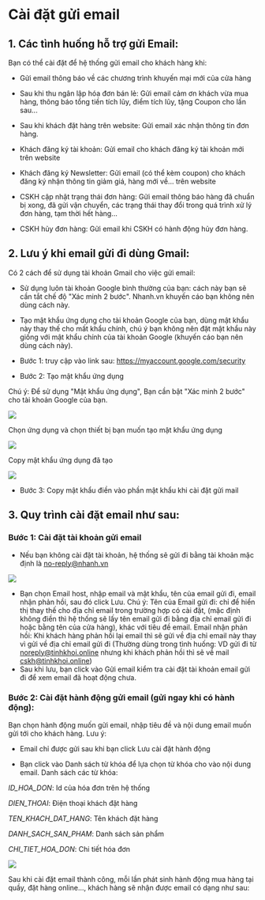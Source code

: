 # Cài đặt gửi email
## 1. Các tình huống hỗ trợ gửi Email:
Bạn có thể cài đặt để hệ thống gửi email cho khách hàng khi:

- Gửi email thông báo về các chương trình khuyến mại mới của cửa hàng

- Sau khi thu ngân lập hóa đơn bán lẻ: Gửi email cảm ơn khách vừa mua hàng, thông báo tổng tiền tích lũy, điểm tích lũy, tặng Coupon cho lần sau...

- Sau khi khách đặt hàng trên website: Gửi email xác nhận thông tin đơn hàng.

- Khách đăng ký tài khoản: Gửi email cho khách đăng ký tài khoản mới trên website

- Khách đăng ký Newsletter: Gửi email (có thể kèm coupon) cho khách đăng ký nhận thông tin giảm giá, hàng mới về... trên website

- CSKH cập nhật trạng thái đơn hàng: Gửi email thông báo hàng đã chuẩn bị xong, đã gửi vận chuyển, các trạng thái thay đổi trong quá trình xử lý đơn hàng, tạm thời hết hàng...

- CSKH hủy đơn hàng: Gửi email khi CSKH có hành động hủy đơn hàng.

## 2. Lưu ý khi email gửi đi dùng Gmail:
Có 2 cách để sử dụng tài khoản Gmail cho việc gửi email:

- Sử dụng luôn tài khoản Google bình thường của bạn: cách này bạn sẽ cần tắt chế độ "Xác minh 2 bước". Nhanh.vn khuyến cáo bạn không nên dùng cách này.

- Tạo mật khẩu ứng dụng cho tài khoản Google của bạn, dùng mật khẩu này thay thế cho mất khẩu chính, chú ý bạn không nên đặt mật khẩu này giống với mật khẩu chính của tài khoản Google (khuyến cáo bạn nên dùng cách này).

* Bước 1: truy cập vào link sau: https://myaccount.google.com/security

* Bước 2: Tạo mật khẩu ứng dụng

Chú ý: Để sử dụng "Mật khẩu ứng dụng", Bạn cần bật "Xác minh 2 bước" cho tài khoản Google của bạn.

![](https://raw.githubusercontent.com/nhanhapi/manual/master/docs/cai-dat/img/cai-dat-email-1.PNG)

Chọn ứng dụng và chọn thiết bị bạn muốn tạo mật khẩu ứng dụng

![](https://raw.githubusercontent.com/nhanhapi/manual/master/docs/cai-dat/img/cai-dat-email-2.PNG)

Copy mật khẩu ứng dụng đã tạo

![](https://raw.githubusercontent.com/nhanhapi/manual/master/docs/cai-dat/img/cai-dat-email-3.PNG)

* Bước 3: Copy mật khẩu điền vào phần mật khẩu khi cài đặt gửi mail
## 3. Quy trình cài đặt email như sau:
### Bước 1: Cài đặt tài khoản gửi email
- Nếu bạn không cài đặt tài khoản, hệ thống sẽ gửi đi bằng tài khoản mặc định là no-reply@nhanh.vn



![](https://raw.githubusercontent.com/nhanhapi/manual/master/docs/cai-dat/img/cai-dat-gui-email-4.PNG)



- Bạn chọn Email host, nhập email và mật khẩu, tên của email gửi đi, email nhận phản hồi, sau đó click Lưu. Chú ý:
Tên của Email gửi đi: chỉ để hiển thị thay thế cho địa chỉ email trong trường hợp có cài đặt, (mặc định không điền thì hệ thống sẽ lấy tên email gửi đi bằng địa chỉ email gửi đi hoặc bằng tên của cửa hàng), khác với tiêu đề email.
Email nhận phản hồi: Khi khách hàng phản hồi lại email thì sẽ gửi về địa chỉ email này thay vì gửi về địa chỉ email gửi đi (Thường dùng trong tình huống: VD gửi đi từ noreply@tinhkhoi.online nhưng khi khách phản hồi thì sẽ về mail cskh@tinhkhoi.online)
- Sau khi lưu, bạn click vào Gửi email kiểm tra cài đặt tài khoản email gửi đi để xem email đã hoạt động chưa.
### Bước 2: Cài đặt hành động gửi email (gửi ngay khi có hành động):
Bạn chọn hành động muốn gửi email, nhập tiêu đề và nội dung email muốn gửi tới cho khách hàng. Lưu ý:

- Email chỉ được gửi sau khi bạn click Lưu cài đặt hành động

- Bạn click vào Danh sách từ khóa để lựa chọn từ khóa cho vào nội dung email. Danh sách các từ khóa:

_ID_HOA_DON_: Id của hóa đơn trên hệ thống

_DIEN_THOAI_: Điện thoại khách đặt hàng

_TEN_KHACH_DAT_HANG_: Tên khách đặt hàng

_DANH_SACH_SAN_PHAM_: Danh sách sản phẩm

_CHI_TIET_HOA_DON_: Chi tiết hóa đơn



![](https://raw.githubusercontent.com/nhanhapi/manual/master/docs/cai-dat/img/cai-dat-email-5.PNG)



Sau khi cài đặt email thành công, mỗi lần phát sinh hành động mua hàng tại quầy, đặt hàng online..., khách hàng sẽ nhận được email có dạng như sau:


